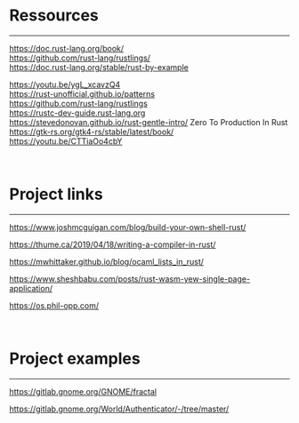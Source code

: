 # Ressources
***

https://doc.rust-lang.org/book/   
https://github.com/rust-lang/rustlings/   
https://doc.rust-lang.org/stable/rust-by-example  

https://youtu.be/ygL_xcavzQ4  
https://rust-unofficial.github.io/patterns   
https://github.com/rust-lang/rustlings  
https://rustc-dev-guide.rust-lang.org  
https://stevedonovan.github.io/rust-gentle-intro/
Zero To Production In Rust  
https://gtk-rs.org/gtk4-rs/stable/latest/book/  
https://youtu.be/CTTiaOo4cbY  


&nbsp;
&nbsp;
# Project links
***
https://www.joshmcguigan.com/blog/build-your-own-shell-rust/  

https://thume.ca/2019/04/18/writing-a-compiler-in-rust/  

https://mwhittaker.github.io/blog/ocaml_lists_in_rust/   

https://www.sheshbabu.com/posts/rust-wasm-yew-single-page-application/   

https://os.phil-opp.com/   


&nbsp;
&nbsp;
# Project examples
***
https://gitlab.gnome.org/GNOME/fractal  

https://gitlab.gnome.org/World/Authenticator/-/tree/master/  
